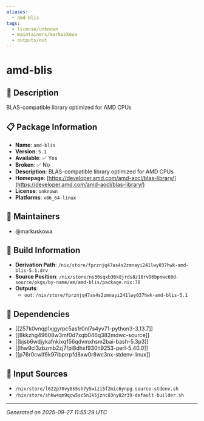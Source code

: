 ```yaml
---
aliases:
  - amd-blis
tags:
  - license/unknown
  - maintainers/markuskowa
  - outputs/out
---
```


# amd-blis

## 📝 Description

BLAS-compatible library optimized for AMD CPUs

## 📋 Package Information

- **Name**: `amd-blis`
- **Version**: `5.1`
- **Available**: ✅ Yes
- **Broken**: ✅ No
- **Description**: BLAS-compatible library optimized for AMD CPUs
- **Homepage**: [https://developer.amd.com/amd-aocl/blas-library/](https://developer.amd.com/amd-aocl/blas-library/)
- **License**: `unknown`
- **Platforms**: `x86_64-linux`
## 👥 Maintainers

- @markuskowa


## 🔧 Build Information

- **Derivation Path**: `/nix/store/fprznjq47as4s2zmnayi241lwy037hwk-amd-blis-5.1.drv`
- **Source Position**: `/nix/store/ns30sqxb36k8jrds8z18rv96bpnwc60d-source/pkgs/by-name/am/amd-blis/package.nix:70`
- **Outputs**:
  - `out`:  `/nix/store/fprznjq47as4s2zmnayi241lwy037hwk-amd-blis-5.1`

## 🔗 Dependencies

- [[257k0vnqp1xjgyrpc5as1r0nl7s4yv71-python3-3.13.7]]
- [[8kkzhg49608w3mf0d7xqb046q382mdwc-source]]
- [[bjsb6wdjykafnkixq156qdvmxhsm2bai-bash-5.3p3]]
- [[lhw9cl3zbzmb2zj7fpi8dhxf930h9253-perl-5.40.0]]
- [[p76r0cwlf6k97ibprrpfd8xw0r8wc3nx-stdenv-linux]]

## 📁 Input Sources

- `/nix/store/l622p70vy8k5sh7y5wizi5f2mic6ynpg-source-stdenv.sh`
- `/nix/store/shkw4qm9qcw5sc5n1k5jznc83ny02r39-default-builder.sh`

---
*Generated on 2025-09-27 11:55:29 UTC*
